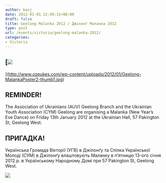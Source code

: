 ```yaml
---
author: bazj
date: 2012-01-01 22:49:31+00:00
draft: false
title: Geelong Malanka 2012 / Джілонґ Маланка 2012
type: post
url: /events/victoria/geelong-malanka-2012/
categories:
- Victoria
---
```





## [![](http://www.ozeukes.com/wp-content/uploads/2012/01/Geelong-MalankaPoster2-thumb1.jpg)
](http://www.ozeukes.com/wp-content/uploads/2012/01/Geelong-MalankaPoster2-thumb1.jpg)




## **REMINDER!**




The Association of Ukrainians (AUV) Geelong Branch and the Ukrainian Youth Association (CYM) Geelong are organising a Malanka (New Year’s Eve Dance) on Friday 13th January 2012 at the Ukrainian Hall, 57 Pakington St, Geelong West.




## **ПРИГАДКА!**




Українська Громада Вікторії (УГВ) в Джілонґу та Спілка Української Молоді (СУМ) в Джілонґу влаштовують Маланку в п’ятницю 13-ого січня 2012 р. в Українському Народному Домі при 57 Pakington St, Geelong West.

[![](http://www.ozeukes.com/wp-content/uploads/2012/01/Geelong-MalankaPoster2.jpg)
](http://www.ozeukes.com/wp-content/uploads/2012/01/Geelong-MalankaPoster2.jpg)
